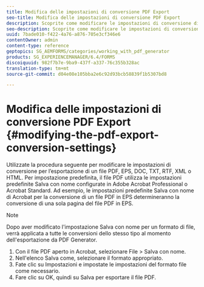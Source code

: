 ```yaml
---
title: Modifica delle impostazioni di conversione PDF Export
seo-title: Modifica delle impostazioni di conversione PDF Export
description: Scoprite come modificare le impostazioni di conversione di esportazione PDF.
seo-description: Scoprite come modificare le impostazioni di conversione di esportazione PDF.
uuid: 7bade010-f422-4a76-a876-705e3cf346e6
contentOwner: admin
content-type: reference
geptopics: SG_AEMFORMS/categories/working_with_pdf_generator
products: SG_EXPERIENCEMANAGER/6.4/FORMS
discoiquuid: 982f7b7e-9ba9-437f-a337-76c355b328ac
translation-type: tm+mt
source-git-commit: d04e08e105bba2e6c92d93bcb58839f1b5307bd8

---
```



# Modifica delle impostazioni di conversione PDF Export {#modifying-the-pdf-export-conversion-settings}

Utilizzate la procedura seguente per modificare le impostazioni di conversione per l’esportazione di un file PDF, EPS, DOC, TXT, RTF, XML o HTML. Per impostazione predefinita, il file PDF utilizza le impostazioni predefinite Salva con nome configurate in Adobe Acrobat Professional o Acrobat Standard. Ad esempio, le impostazioni predefinite Salva con nome di Acrobat per la conversione di un file PDF in EPS determineranno la conversione di una sola pagina del file PDF in EPS.

>[!NOTE]
>
>Dopo aver modificato l&#39;impostazione Salva con nome per un formato di file, verrà applicata a tutte le conversioni dello stesso tipo al momento dell&#39;esportazione da PDF Generator.

1. Con il file PDF aperto in Acrobat, selezionare File > Salva con nome.
1. Nell&#39;elenco Salva come, selezionare il formato appropriato.
1. Fate clic su Impostazioni e impostate le impostazioni del formato file come necessario.
1. Fare clic su OK, quindi su Salva per esportare il file PDF.


